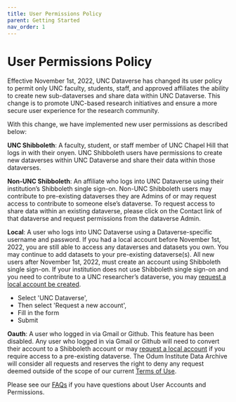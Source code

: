 ```yaml
---
title: User Permissions Policy
parent: Getting Started
nav_order: 1
---
```

<script src="https://unpkg.com/vanilla-back-to-top@7.2.1/dist/vanilla-back-to-top.min.js"></script>
<script>addBackToTop({
  diameter: 56,
  backgroundColor: 'rgb(75, 156, 211)',
  textColor: '#fff'
})</script>

# User Permissions Policy

Effective November 1st, 2022, UNC Dataverse has changed its user policy to permit only UNC faculty, students, staff, and 
approved affiliates the ability to create new sub-dataverses and share data within UNC Dataverse. 
This change is to promote UNC-based research initiatives and ensure a more secure user experience for the 
research community. 
<p></p>
With this change, we have implemented new user permissions as described below:
<p></p>
<strong>UNC Shibboleth</strong>: A faculty, student, or staff member of UNC Chapel Hill that logs in with their onyen. 
UNC Shibboleth users have permissions to create new dataverses within UNC Dataverse and share their data 
within those dataverses.
<p></p>
<strong>Non-UNC Shibboleth</strong>: An affiliate who logs into UNC Dataverse using their institution’s Shibboleth single sign-on. Non-UNC Shibboleth users may contribute to pre-existing dataverses they are Admins of or may request 
access to contribute to someone else’s dataverse. To request access to share data within an existing dataverse, 
please click on the Contact link of that dataverse and request permissions from the dataverse Admin.
<p></p>
<strong>Local</strong>: A user who logs into UNC Dataverse using a Dataverse-specific username and password. If you had a local account before November 1st, 2022, you are still able to access any dataverses and datasets you own. You may 
continue to add datasets to your pre-existing dataverse(s). All new users after November 1st, 2022, must create an account using Shibboleth single sign-on. If your institution does not use Shibboleth single 
sign-on and you need to contribute to a UNC researcher’s dataverse, you may <a href="https://odumarchive.atlassian.net/servicedesk/customer/portals" target="_blank">request a local account be created</a>. 
<ul>
  <li>Select 'UNC Dataverse',</li>
  <li>Then select 'Request a new account',</li>
  <li>Fill in the form</li>
  <li>Submit</li>
</ul>
<p></p>
<strong>Oauth</strong>: A user who logged in via Gmail or Github. This feature has been disabled. Any user who logged in 
via Gmail or Github will need to convert their account to a Shibboleth account or may <a href="https://odumarchive.atlassian.net/servicedesk/customer/portals" target="_blank">request a local account</a> 
if you require access to a pre-existing dataverse. The Odum Institute Data Archive will consider all requests 
and reserves the right to deny any request deemed outside of the scope of our current 
<a href="https://odum.unc.edu/wp-content/uploads/sites/1060/2022/11/Policy_UNCDataverseTermsofUse_20221101.pdf" target="_blank">Terms of Use</a>.
<p></p> 
Please see our <a href="https://agooch.github.io/testsite/faqs.html" target="_blank">FAQs</a> if you have questions 
about User Accounts and Permissions.
